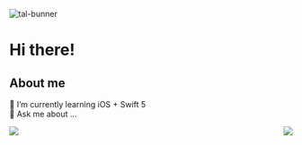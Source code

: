 ![tal-bunner](https://github.com/talthiagolopes/talthiagolopes/assets/39767279/d82ab808-5c5d-430a-b3f9-af1e19f2678f)
# Hi there!

## About me

🌱 I’m currently learning iOS + Swift 5  
💬 Ask me about ...  

<a href="https://github.com/anuraghazra/github-readme-stats">
    <img align="center" src="https://github-readme-stats.vercel.app/api?username=talthiagolopes&show_icons=true&count_private=true&theme=cobalt" />
</a>
<a href="https://github.com/anuraghazra/anuraghazra.github.io">
    <img align="right" src="https://github-readme-stats.vercel.app/api/top-langs/?username=talthiagolopes&layout=compact&theme=cobalt&langs_count=8" />
</a>

<!--
**talthiagolopes/talthiagolopes** is a ✨ _special_ ✨ repository because its `README.md` (this file) appears on your GitHub profile.

Here are some ideas to get you started:

- 🔭 I’m currently working on ...
- 🌱 I’m currently learning ...
- 👯 I’m looking to collaborate on ...
- 🤔 I’m looking for help with ...
- 💬 Ask me about ...
- 📫 How to reach me: ...
- 😄 Pronouns: ...
- ⚡ Fun fact: ...
-->
